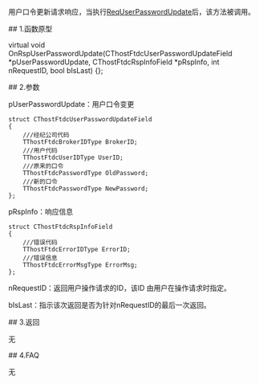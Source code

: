 <p>用户口令更新请求响应，当执行<a href="../../CTHOSTFTDCTRADERSPI/REQUSERPASSWORDUPDATE/">ReqUserPasswordUpdate</a>后，该方法被调用。</p>
<span class="anchor" id="74383288-0d31-41ad-92d9-cff7313834d8"></span>
## 1.函数原型
<p>virtual void OnRspUserPasswordUpdate(CThostFtdcUserPasswordUpdateField *pUserPasswordUpdate, CThostFtdcRspInfoField *pRspInfo, int nRequestID, bool bIsLast) {};</p>
<span class="anchor" id="9433f00d-97ea-40b1-a19a-157ee1c74c0f"></span>
## 2.参数
<p>pUserPasswordUpdate：用户口令变更</p>
<pre><code>struct CThostFtdcUserPasswordUpdateField
{
    ///经纪公司代码
    TThostFtdcBrokerIDType BrokerID;
    ///用户代码
    TThostFtdcUserIDType UserID;
    ///原来的口令
    TThostFtdcPasswordType OldPassword;
    ///新的口令
    TThostFtdcPasswordType NewPassword;
};
</code></pre>
<p>pRspInfo：响应信息</p>
<pre><code>struct CThostFtdcRspInfoField
{
    ///错误代码
    TThostFtdcErrorIDType ErrorID;
    ///错误信息
    TThostFtdcErrorMsgType ErrorMsg;
};
</code></pre>
<p>nRequestID：返回用户操作请求的ID，该ID 由用户在操作请求时指定。</p>
<p>bIsLast：指示该次返回是否为针对nRequestID的最后一次返回。</p>
<span class="anchor" id="ad4540c9-9aec-4ca1-9dce-1df097677547"></span>
## 3.返回
<p>无</p>
<span class="anchor" id="5a8cf625-9f30-493b-98f1-fc48596998d2"></span>
## 4.FAQ
<p>无</p>
